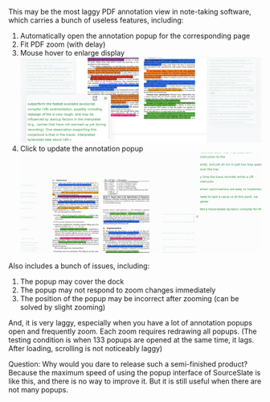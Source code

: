 This may be the most laggy PDF annotation view in note-taking software, which carries a bunch of useless features, including:

1. Automatically open the annotation popup for the corresponding page
2. Fit PDF zoom (with delay)
3. Mouse hover to enlarge display
    ![Alt text](asset/%E6%82%AC%E6%B5%AE%E6%94%BE%E5%A4%A7.png)
4. Click to update the annotation popup
    ![Alt text](asset/%E6%9B%B4%E6%96%B0%E6%A0%87%E6%B3%A8%E6%B5%AE%E7%AA%97.gif)

Also includes a bunch of issues, including:

1. The popup may cover the dock
2. The popup may not respond to zoom changes immediately
3. The position of the popup may be incorrect after zooming (can be solved by slight zooming)

And, it is very laggy, especially when you have a lot of annotation popups open and frequently zoom. Each zoom requires redrawing all popups.
(The testing condition is when 133 popups are opened at the same time, it lags. After loading, scrolling is not noticeably laggy)

Question: Why would you dare to release such a semi-finished product?
Because the maximum speed of using the popup interface of SourceSlate is like this, and there is no way to improve it. But it is still useful when there are not many popups.